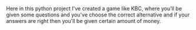 Here in this python project I've created a game like KBC, where you'll be given some questions and you've choose the correct alternative and if your answers are right then you'll be given certain amount of money.